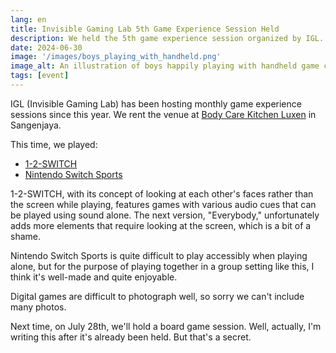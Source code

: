 ```yaml
---
lang: en
title: Invisible Gaming Lab 5th Game Experience Session Held
description: We held the 5th game experience session organized by IGL. This time it was a digital game session.
date: 2024-06-30
image: '/images/boys_playing_with_handheld.png'
image_alt: An illustration of boys happily playing with handheld game consoles
tags: [event]
---
```


IGL (Invisible Gaming Lab) has been hosting monthly game experience sessions since this year. We rent the venue at [Body Care Kitchen Luxen](https://luxen.jp/) in Sangenjaya.

This time, we played:
- [1-2-SWITCH](https://www.nintendo.com/jp/switch/aacca/index.html)
- [Nintendo Switch Sports](https://www.nintendo.com/jp/switch/as8sa/index.html)

1-2-SWITCH, with its concept of looking at each other's faces rather than the screen while playing, features games with various audio cues that can be played using sound alone. The next version, "Everybody," unfortunately adds more elements that require looking at the screen, which is a bit of a shame.

Nintendo Switch Sports is quite difficult to play accessibly when playing alone, but for the purpose of playing together in a group setting like this, I think it's well-made and quite enjoyable.

Digital games are difficult to photograph well, so sorry we can't include many photos.

Next time, on July 28th, we'll hold a board game session. Well, actually, I'm writing this after it's already been held. But that's a secret.